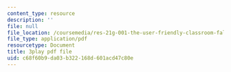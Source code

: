 ```yaml
---
content_type: resource
description: ''
file: null
file_location: /coursemedia/res-21g-001-the-user-friendly-classroom-fall-2020/c68f60b9da03b322168d601acd47c80e_3zuEzPzbNPg.pdf
file_type: application/pdf
resourcetype: Document
title: 3play pdf file
uid: c68f60b9-da03-b322-168d-601acd47c80e
---
```


